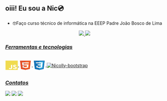 ##  oiii!  Eu sou a Nic💿

* 🤓Faço curso técnico de informática na EEEP Padre João Bosco de Lima

<div align="center">
  <a href="https://github.com/Niicolly-nogueira">
  <img height="180em" src="https://github-readme-stats.vercel.app/api?username=niicolly-nogueira&show_icons=true&theme=dracula&include_all_commits=true&count_private=true"/>
  <img height="150em" src="https://github-readme-stats.vercel.app/api/top-langs/?username=niicolly-nogueira&layout=compact&langs_count=7&theme=dracula"/>
</div>

 ### _Ferramentas e tecnologias_
 
 <div style="display: inline_block"><br>
  <img align="center" alt="Nicolly-Js" height="30" width="40" src="https://raw.githubusercontent.com/devicons/devicon/master/icons/javascript/javascript-plain.svg">
  <img align="center" alt="Nicolly-HTML" height="30" width="40" src="https://raw.githubusercontent.com/devicons/devicon/master/icons/html5/html5-original.svg">
  <img align="center" alt="Nicolly-CSS" height="30" width="40" src="https://raw.githubusercontent.com/devicons/devicon/master/icons/css3/css3-original.svg">
  <img align="center" alt="Nicolly-bootstrap" height="35" width="40" src="https://cdn.jsdelivr.net/gh/devicons/devicon/icons/bootstrap/bootstrap-original.svg" />
</div>

##
 
 ### _Contatos_
 
 <div> 
  <a href="https://www.instagram.com/niiccode.js/" target="_blank"><img src="https://img.shields.io/badge/-Instagram-%23E4405F?style=for-the-badge&logo=instagram&logoColor=white" target="_blank"></a>
  <a href = "https://is.gd/nic7nogueira"><img src="https://img.shields.io/badge/-Gmail-%23333?style=for-the-badge&logo=gmail&logoColor=white" target="_blank"></a>
  <a href="https://www.linkedin.com/in/nic-nogue" target="_blank"><img src="https://img.shields.io/badge/-LinkedIn-%230077B5?style=for-the-badge&logo=linkedin&logoColor=white" target="_blank"></a> 
 
 
</div>

